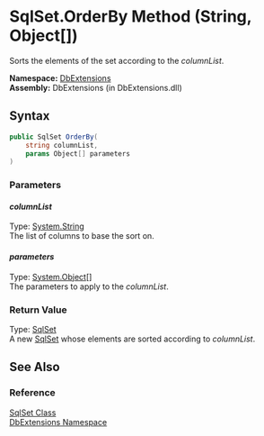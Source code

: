 SqlSet.OrderBy Method (String, Object[])
========================================
Sorts the elements of the set according to the *columnList*.

**Namespace:** [DbExtensions][1]  
**Assembly:** DbExtensions (in DbExtensions.dll)

Syntax
------

```csharp
public SqlSet OrderBy(
	string columnList,
	params Object[] parameters
)
```

### Parameters

#### *columnList*
Type: [System.String][2]  
The list of columns to base the sort on.

#### *parameters*
Type: [System.Object][3][]  
The parameters to apply to the *columnList*.

### Return Value
Type: [SqlSet][4]  
A new [SqlSet][4] whose elements are sorted according to *columnList*.

See Also
--------

### Reference
[SqlSet Class][4]  
[DbExtensions Namespace][1]  

[1]: ../README.md
[2]: http://msdn.microsoft.com/en-us/library/s1wwdcbf
[3]: http://msdn.microsoft.com/en-us/library/e5kfa45b
[4]: README.md